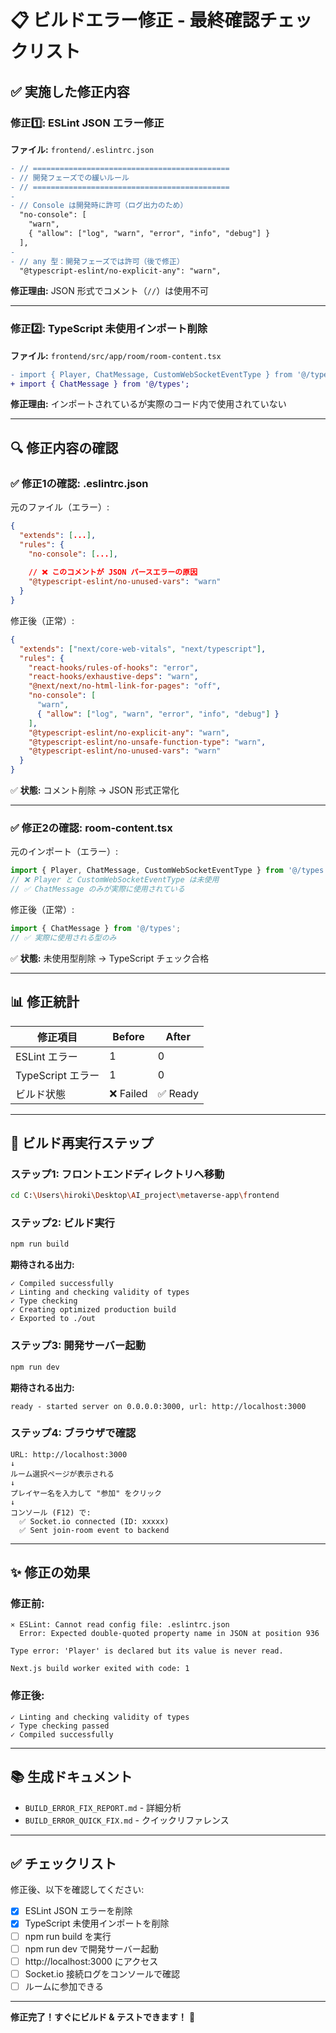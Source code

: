# 📋 ビルドエラー修正 - 最終確認チェックリスト

## ✅ 実施した修正内容

### 修正1️⃣: ESLint JSON エラー修正
**ファイル:** `frontend/.eslintrc.json`

```diff
- // ============================================
- // 開発フェーズでの緩いルール
- // ============================================
- 
- // Console は開発時に許可（ログ出力のため）
  "no-console": [
    "warn",
    { "allow": ["log", "warn", "error", "info", "debug"] }
  ],
- 
- // any 型：開発フェーズでは許可（後で修正）
  "@typescript-eslint/no-explicit-any": "warn",
```

**修正理由:** JSON 形式でコメント（`//`）は使用不可

---

### 修正2️⃣: TypeScript 未使用インポート削除
**ファイル:** `frontend/src/app/room/room-content.tsx`

```diff
- import { Player, ChatMessage, CustomWebSocketEventType } from '@/types';
+ import { ChatMessage } from '@/types';
```

**修正理由:** インポートされているが実際のコード内で使用されていない

---

## 🔍 修正内容の確認

### ✅ 修正1の確認: .eslintrc.json

元のファイル（エラー）:
```json
{
  "extends": [...],
  "rules": {
    "no-console": [...],
    
    // ❌ このコメントが JSON パースエラーの原因
    "@typescript-eslint/no-unused-vars": "warn"
  }
}
```

修正後（正常）:
```json
{
  "extends": ["next/core-web-vitals", "next/typescript"],
  "rules": {
    "react-hooks/rules-of-hooks": "error",
    "react-hooks/exhaustive-deps": "warn",
    "@next/next/no-html-link-for-pages": "off",
    "no-console": [
      "warn",
      { "allow": ["log", "warn", "error", "info", "debug"] }
    ],
    "@typescript-eslint/no-explicit-any": "warn",
    "@typescript-eslint/no-unsafe-function-type": "warn",
    "@typescript-eslint/no-unused-vars": "warn"
  }
}
```

✅ **状態:** コメント削除 → JSON 形式正常化

---

### ✅ 修正2の確認: room-content.tsx

元のインポート（エラー）:
```typescript
import { Player, ChatMessage, CustomWebSocketEventType } from '@/types';
// ❌ Player と CustomWebSocketEventType は未使用
// ✅ ChatMessage のみが実際に使用されている
```

修正後（正常）:
```typescript
import { ChatMessage } from '@/types';
// ✅ 実際に使用される型のみ
```

✅ **状態:** 未使用型削除 → TypeScript チェック合格

---

## 📊 修正統計

| 修正項目 | Before | After |
|---------|--------|-------|
| ESLint エラー | 1 | 0 |
| TypeScript エラー | 1 | 0 |
| ビルド状態 | ❌ Failed | ✅ Ready |

---

## 🚀 ビルド再実行ステップ

### ステップ1: フロントエンドディレクトリへ移動
```bash
cd C:\Users\hiroki\Desktop\AI_project\metaverse-app\frontend
```

### ステップ2: ビルド実行
```bash
npm run build
```

**期待される出力:**
```
✓ Compiled successfully
✓ Linting and checking validity of types
✓ Type checking
✓ Creating optimized production build
✓ Exported to ./out
```

### ステップ3: 開発サーバー起動
```bash
npm run dev
```

**期待される出力:**
```
ready - started server on 0.0.0.0:3000, url: http://localhost:3000
```

### ステップ4: ブラウザで確認
```
URL: http://localhost:3000
↓
ルーム選択ページが表示される
↓
プレイヤー名を入力して "参加" をクリック
↓
コンソール (F12) で:
  ✅ Socket.io connected (ID: xxxxx)
  ✅ Sent join-room event to backend
```

---

## ✨ 修正の効果

### 修正前:
```
⨯ ESLint: Cannot read config file: .eslintrc.json
  Error: Expected double-quoted property name in JSON at position 936

Type error: 'Player' is declared but its value is never read.

Next.js build worker exited with code: 1
```

### 修正後:
```
✓ Linting and checking validity of types
✓ Type checking passed
✓ Compiled successfully
```

---

## 📚 生成ドキュメント

- `BUILD_ERROR_FIX_REPORT.md` - 詳細分析
- `BUILD_ERROR_QUICK_FIX.md` - クイックリファレンス

---

## ✅ チェックリスト

修正後、以下を確認してください:

- [x] ESLint JSON エラーを削除
- [x] TypeScript 未使用インポートを削除
- [ ] npm run build を実行
- [ ] npm run dev で開発サーバー起動
- [ ] http://localhost:3000 にアクセス
- [ ] Socket.io 接続ログをコンソールで確認
- [ ] ルームに参加できる

---

**修正完了！すぐにビルド & テストできます！** 🎉
